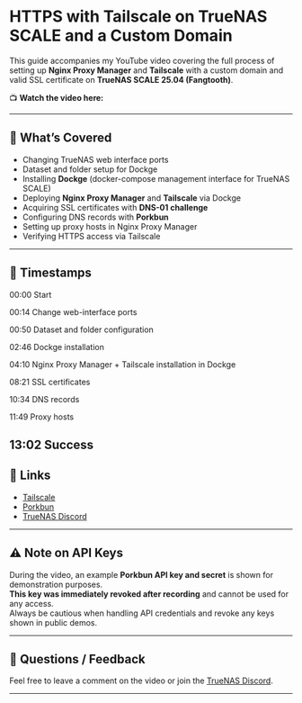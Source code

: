 # HTTPS with Tailscale on TrueNAS SCALE and a Custom Domain

This guide accompanies my YouTube video covering the full process of setting up **Nginx Proxy Manager** and **Tailscale** with a custom domain and valid SSL certificate on **TrueNAS SCALE 25.04 (Fangtooth)**.

📺 **Watch the video here:**  
 

---

## 📖 What’s Covered

- Changing TrueNAS web interface ports  
- Dataset and folder setup for Dockge  
- Installing **Dockge** (docker-compose management interface for TrueNAS SCALE)  
- Deploying **Nginx Proxy Manager** and **Tailscale** via Dockge  
- Acquiring SSL certificates with **DNS-01 challenge**  
- Configuring DNS records with **Porkbun**  
- Setting up proxy hosts in Nginx Proxy Manager  
- Verifying HTTPS access via Tailscale  

---
## 📌 Timestamps
00:00 Start

00:14 Change web-interface ports

00:50 Dataset and folder configuration

02:46 Dockge installation

04:10 Nginx Proxy Manager + Tailscale installation in Dockge

08:21 SSL certificates

10:34 DNS records

11:49 Proxy hosts

13:02 Success
---

## 🔗 Links

- [Tailscale](https://tailscale.com)  
- [Porkbun](https://porkbun.com)  
- [TrueNAS Discord](https://discord.com/invite/truenas)  

---

## ⚠️ Note on API Keys

During the video, an example **Porkbun API key and secret** is shown for demonstration purposes.  
**This key was immediately revoked after recording** and cannot be used for any access.  
Always be cautious when handling API credentials and revoke any keys shown in public demos.

---

## 📢 Questions / Feedback

Feel free to leave a comment on the video or join the [TrueNAS Discord](https://discord.com/invite/truenas).

---
